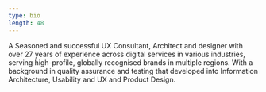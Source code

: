 ```yaml
---
type: bio
length: 48
---
```

A Seasoned and successful UX Consultant, Architect and designer with over 27 years of experience across digital services in various industries, serving high-profile, globally recognised brands in multiple regions. With a background in quality assurance and testing that developed into Information Architecture, Usability and UX and Product Design.
